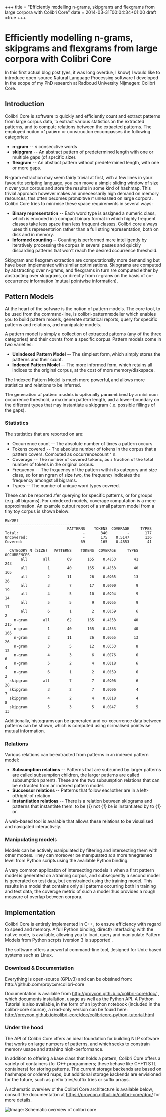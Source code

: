 +++
title = "Efficiently modelling n-grams, skipgrams and flexgrams from large corpora with Colibri Core"
date = 2014-03-31T00:04:34+01:00
draft =true
+++

# Efficiently modelling n-grams, skipgrams and flexgrams from large corpora with Colibri Core

In this first actual blog post (yes, it was long overdue, I know) I would like to introduce open-source Natural Language Processing software I developed in the scope of my PhD research at Radboud University Nijmegen: Colibri Core.

## Introduction

Colibri Core is software to quickly and efficiently count and extract patterns from large corpus data, to extract various statistics on the extracted patterns, and to compute relations between the extracted patterns. The employed notion of pattern or construction encompasses the following categories:

* **n-gram** -- *n* consecutive words
* **skipgram** -- An abstract pattern of predetermined length with one or multiple gaps (of specific size).
* **flexgram** -- An abstract pattern without predetermined length, with one or more gaps.

N-gram extraction may seem fairly trivial at first, with a few lines in your favourite scripting language, you can move a simple sliding window of size n over your corpus and store the results in some kind of hashmap. This trivial approach however makes an unnecessarily high demand on memory resources, this often becomes prohibitive if unleashed on large corpora. Colibri Core tries to minimise these space requirements in several ways:

* **Binary representation** -- Each word type is assigned a numeric class, which is encoded in a compact binary format in which highly frequent classes take less space than less frequent classes. Colibri core always uses this representation rather than a full string representation, both on disk and in memory.
* **Informed counting** -- Counting is performed more intelligently by iteratively processing the corpus in several passes and quickly discarding patterns that won't reach the desired occurrence threshold.

Skipgram and flexgram extraction are computationally more demanding but have been implemented with similar optimisations. Skipgrams are computed by abstracting over n-grams, and flexgrams in turn are computed either by abstracting over skipgrams, or directly from n-grams on the basis of co-occurrence information (mutual pointwise information).

## Pattern Models

At the heart of the sofware is the notion of pattern models. The core tool, to be used from the command-line, is colibri-patternmodeller which enables you to build pattern models, generate statistical reports, query for specific patterns and relations, and manipulate models.

A pattern model is simply a collection of extracted patterns (any of the three categories) and their counts from a specific corpus. Pattern models come in two varieties:

* **Unindexed Pattern Model** -- The simplest form, which simply stores the patterns and their count.
* **Indexed Pattern Model** -- The more informed form, which retains all indices to the original corpus, at the cost of more memory/diskspace.

The Indexed Pattern Model is much more powerful, and allows more statistics and relations to be inferred.

The generation of pattern models is optionally parametrised by a minimum occurrence threshold, a maximum pattern length, and a lower-boundary on the different types that may instantiate a skipgram (i.e. possible fillings of the gaps).

### Statistics

The statistics that are reported on are:

* Occurrence count -- The absolute number of times a pattern occurs
* Tokens covered -- The absolute number of tokens in the corpus that a pattern covers. Computed as occurrencecount * n.
* Coverage -- The number of covered tokens, as a fraction of the total number of tokens in the original corpus.
* Frequency -- The frequency of the pattern within its category and size class, so for an ngram of size two, the frequency indicates the frequency amongst all bigrams.
* Types -- The number of unique word types covered.

These can be reported afer querying for specific patterns, or for groups (e.g. all bigrams). For unindexed models, coverage computation is a mere approximation. An example output report of a small pattern model from a tiny toy corpus is shown below:

```
REPORT
----------------------------------
                            PATTERNS    TOKENS  COVERAGE     TYPES
Total:                             -       340         -       177
Uncovered:                         -       175    0.5147       136
Covered:                          69       165    0.4853        41

  CATEGORY N (SIZE)   PATTERNS    TOKENS  COVERAGE     TYPES OCCURRENCES
       all       all        69       165    0.4853        41         243
       all         1        40       165    0.4853        40         165
       all         2        11        26    0.0765        13          26
       all         3         7        17    0.0500         9          19
       all         4         5        10    0.0294         9          14
       all         5         5         9    0.0265         9          17
       all         6         1         2    0.0059         6           2
    n-gram       all        62       165    0.4853        40         215
    n-gram         1        40       165    0.4853        40         165
    n-gram         2        11        26    0.0765        13          26
    n-gram         3         5        12    0.0353         8          12
    n-gram         4         3         6    0.0176         6           6
    n-gram         5         2         4    0.0118         6           4
    n-gram         6         1         2    0.0059         6           2
  skipgram       all         7         7    0.0206         6          28
  skipgram         3         2         7    0.0206         4           7
  skipgram         4         2         4    0.0118         4           8
  skipgram         5         3         5    0.0147         5          13
```

Additionally, histograms can be generated and co-occurrence data between patterns can be shown, which is computed using normalised pointwise mutual information.

### Relations

Various relations can be extracted from patterns in an indexed pattern model:

* **Subsumption relations** -- Patterns that are subsumed by larger patterns are called subsumption children, the larger patterns are called subsumption parents. These are the two subsumption relations that can be extracted from an indexed pattern model.
* **Successor relations** -- Patterns that follow eachother are in a left-of/right-of relation.
* **Instantiation relations** -- There is a relation between skipgrams and patterns that instantiate them: to be {*1*} not {*1*} be is instantiated by to {*1*} or.

A web-based tool is available that allows these relations to be visualised and navigated interactively.

### Manipulating models

Models can be actively manipulated by filtering and intersecting them with other models. They can moreover be manipulated at a more finegrained level from Python scripts using the available Python binding.

A very common application of intersecting models is when a first pattern model is generated on a training corpus, and subsequently a second model is generated on test data, but constrained using the training model. This results in a model that contains only all patterns occurring both in training and test data, the coverage metric of such a model thus provides a rough measure of overlap between corpora.

## Implementation

Colibri Core is entirely implemented in C++, to ensure efficiency with regard to speed and memory. A full Python binding, directly interfacing with the native code, is available, allowing you to load, query and manipulate Pattern Models from Python scripts (version 3 is supported).

The software offers a powerful command-line tool, designed for Unix-based systems such as Linux.

### Download & Documentation

Everything is open-source (GPLv3) and can be obtained from: http://github.com/proycon/colibri-core

Documentation is available from http://proycon.github.io/colibri-core/doc/ , which documents installation, usage as well as the Python API. A Python Tutorial is also available, in the form of an ipython notebook (included in the colibri-core source), a read-only version can be found here: http://proycon.github.io/colibri-core/doc/colibricore-python-tutorial.html

### Under the hood

The API of Colibri Core offers an ideal foundation for building NLP software that works on large numbers of patterns, and which seeks to constrain memory usage and attaining high-performance.

In addition to offering a base class that holds a pattern, Colibri Core offers a variety of containers (for C++ programmers; these behave like C++11 STL containers) for storing patterns. The current storage backends are based on hashmaps or ordered maps, but additional storage backends are envisioned for the future, such as prefix tries/suffix tries or suffix arrays.

A schematic overview of the Colibri Core architecture is available below, consult the documentation at https://proycon.github.io/colibri-core/doc/ for more details.

![Image: Schematic overview of colibri core](https://proycon.github.io/colibri-core/doc/images/arch.png)
